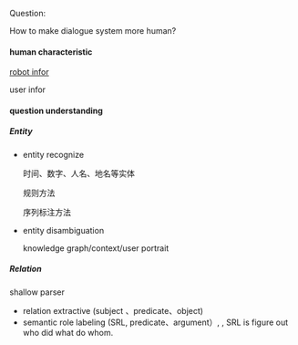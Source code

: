 Question:

How to make dialogue system more human?



#### human characteristic

[robot infor](https://github.com/bifeng/dialogue-system/raw/master/branch/robot_infor.md)

user infor



#### question understanding

##### Entity

+ entity recognize

  时间、数字、人名、地名等实体

  规则方法

  序列标注方法

+ entity disambiguation

  knowledge graph/context/user portrait

##### Relation

shallow parser

+ relation extractive (subject 、predicate、object)
+ semantic role labeling (SRL, predicate、argument）, , SRL is figure out who did what do whom. 



